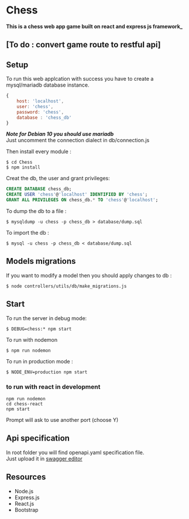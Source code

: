# Chess

**This is a chess web app game built on react and express js framework_**

## **[To do : convert game route to restful api]**


## Setup

To run this web applcation with success you have to create a mysql/mariadb database instance.
```javascript
{
    host: 'localhost',
    user: 'chess',
    password: 'chess',
    database : 'chess_db' 
}
```

**_Note for Debian 10 you should use mariadb_**  
Just uncomment the connection dialect in db/connection.js

Then install every module :
```shell
$ cd Chess
$ npm install
```

Creat the db, the user and grant privileges:
```sql
CREATE DATABASE chess_db;
CREATE USER 'chess'@'localhost' IDENTIFIED BY 'chess';
GRANT ALL PRIVILEGES ON chess_db.* TO 'chess'@'localhost';
```

To dump the db to a file :
```shell
$ mysqldump -u chess -p chess_db > database/dump.sql
```

To import the db :
```shell
$ mysql -u chess -p chess_db < database/dump.sql
```

## Models migrations

If you want to modify a model then you should apply changes to db :
```shell
$ node controllers/utils/db/make_migrations.js
```

## Start

To run the server in debug mode:
```shell
$ DEBUG=chess:* npm start
```

To run with nodemon
```
$ npm run nodemon
```

To run in production mode :
```shell
$ NODE_ENV=production npm start
```

### to run with react in development 
```shell
npm run nodemon
cd chess-react 
npm start
```
Prompt will ask to use another port (choose Y)

## Api specification

In root folder you will find openapi.yaml specification file.  
Just upload it in [swagger editor](https://editor.swagger.io/)

## Resources
- Node.js
- Express.js
- React.js
- Bootstrap

